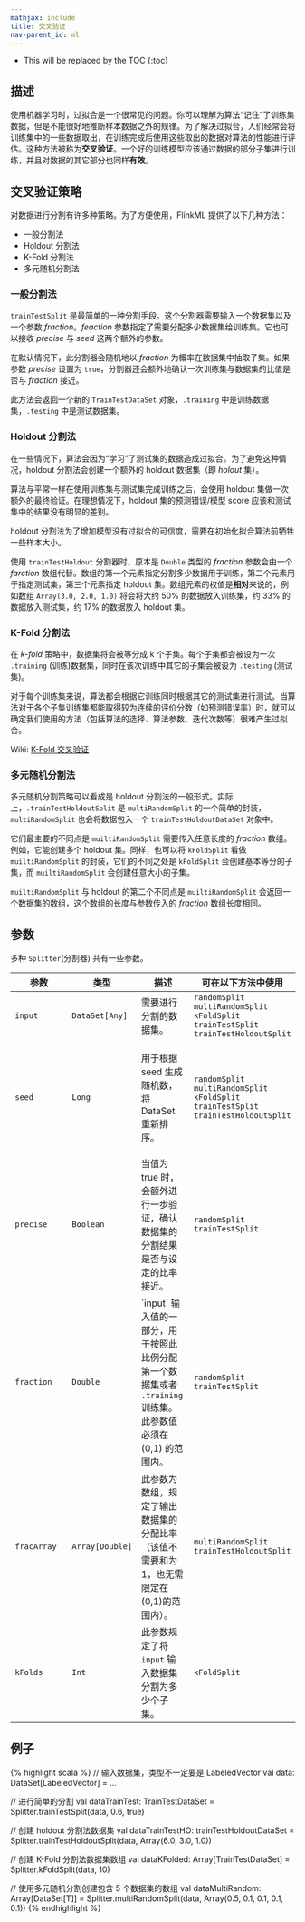 ```yaml
---
mathjax: include
title: 交叉验证
nav-parent_id: ml
---
```

<!--
Licensed to the Apache Software Foundation (ASF) under one
or more contributor license agreements.  See the NOTICE file
distributed with this work for additional information
regarding copyright ownership.  The ASF licenses this file
to you under the Apache License, Version 2.0 (the
"License"); you may not use this file except in compliance
with the License.  You may obtain a copy of the License at

  http://www.apache.org/licenses/LICENSE-2.0

Unless required by applicable law or agreed to in writing,
software distributed under the License is distributed on an
"AS IS" BASIS, WITHOUT WARRANTIES OR CONDITIONS OF ANY
KIND, either express or implied.  See the License for the
specific language governing permissions and limitations
under the License.
-->

* This will be replaced by the TOC
{:toc}

## 描述

使用机器学习时，过拟合是一个很常见的问题。你可以理解为算法“记住”了训练集数据，但是不能很好地推断样本数据之外的规律。为了解决过拟合，人们经常会将训练集中的一些数据取出，在训练完成后使用这些取出的数据对算法的性能进行评估。这种方法被称为**交叉验证**。一个好的训练模型应该通过数据的部分子集进行训练，并且对数据的其它部分也同样**有效**。

## 交叉验证策略

对数据进行分割有许多种策略。为了方便使用，FlinkML 提供了以下几种方法：
- 一般分割法
- Holdout 分割法
- K-Fold 分割法
- 多元随机分割法

### 一般分割法

`trainTestSplit` 是最简单的一种分割手段。这个分割器需要输入一个数据集以及一个参数 *fraction*。*feaction* 参数指定了需要分配多少数据集给训练集。它也可以接收 *precise* 与 *seed* 这两个额外的参数。

在默认情况下，此分割器会随机地以 *fraction* 为概率在数据集中抽取子集。如果参数 *precise* 设置为 `true`，分割器还会额外地确认一次训练集与数据集的比值是否与 *fraction* 接近。

此方法会返回一个新的 `TrainTestDataSet` 对象，`.training` 中是训练数据集，`.testing` 中是测试数据集。

### Holdout 分割法

在一些情况下，算法会因为“学习”了测试集的数据造成过拟合。为了避免这种情况，holdout 分割法会创建一个额外的 holdout 数据集（即 *holout* 集）。

算法与平常一样在使用训练集与测试集完成训练之后，会使用 holdout 集做一次额外的最终验证。在理想情况下，holdout 集的预测错误/模型 score 应该和测试集中的结果没有明显的差别。

holdout 分割法为了增加模型没有过拟合的可信度，需要在初始化拟合算法前牺牲一些样本大小。

使用 `trainTestHoldout` 分割器时，原本是 `Double` 类型的 *fraction* 参数会由一个 *farction* 数组代替。数组的第一个元素指定分割多少数据用于训练，第二个元素用于指定测试集，第三个元素指定 holdout 集。数组元素的权值是**相对**来说的，例如数组 `Array(3.0, 2.0, 1.0)` 将会将大约 50% 的数据放入训练集，约 33% 的数据放入测试集，约 17% 的数据放入 holdout 集。

### K-Fold 分割法

在 *k-fold* 策略中，数据集将会被等分成 k 个子集。每个子集都会被设为一次 `.training` (训练)数据集，同时在该次训练中其它的子集会被设为 `.testing` (测试集)。

对于每个训练集来说，算法都会根据它训练同时根据其它的测试集进行测试。当算法对于各个子集训练集都能取得较为连续的评价分数（如预测错误率）时，就可以确定我们使用的方法（包括算法的选择、算法参数、迭代次数等）很难产生过拟合。

Wiki: <a href="https://en.wikipedia.org/wiki/Cross-validation_(statistics)#k-fold_cross-validation">K-Fold 交叉验证</a>

### 多元随机分割法

多元随机分割策略可以看成是 holdout 分割法的一般形式。实际上，`.trainTestHoldoutSplit` 是 `multiRandomSplit` 的一个简单的封装，`multiRandomSplit` 也会将数据包入一个 `trainTestHoldoutDataSet` 对象中。

它们最主要的不同点是 `muiltiRandomSplit` 需要传入任意长度的 *fraction* 数组。例如，它能创建多个 holdout 集。同样，也可以将 `kFoldSplit` 看做 `muiltiRandomSplit` 的封装，它们的不同之处是 `kFoldSplit` 会创建基本等分的子集，而 `muiltiRandomSplit` 会创建任意大小的子集。

`muiltiRandomSplit` 与 holdout 的第二个不同点是 `muiltiRandomSplit` 会返回一个数据集的数组，这个数组的长度与参数传入的 *fraction* 数组长度相同。

## 参数

多种 `Splitter`(分割器) 共有一些参数。

 <table class="table table-bordered">
  <thead>
    <tr>
      <th class="text-left" style="width: 20%">参数</th>
      <th class="text-center">类型</th>
      <th class="text-center">描述</th>
      <th class="text-right">可在以下方法中使用</th>
    </tr>
  </thead>

  <tbody>
    <tr>
      <td><code>input</code></td>
      <td><code>DataSet[Any]</code></td>
      <td>需要进行分割的数据集。</td>
      <td>
      <code>randomSplit</code><br>
      <code>multiRandomSplit</code><br>
      <code>kFoldSplit</code><br>
      <code>trainTestSplit</code><br>
      <code>trainTestHoldoutSplit</code>
      </td>
    </tr>
    <tr>
      <td><code>seed</code></td>
      <td><code>Long</code></td>
      <td>
        <p>
          用于根据 seed 生成随机数，将 DataSet 重新排序。
        </p>
      </td>
      <td>
      <code>randomSplit</code><br>
      <code>multiRandomSplit</code><br>
      <code>kFoldSplit</code><br>
      <code>trainTestSplit</code><br>
      <code>trainTestHoldoutSplit</code>
      </td>
    </tr>
    <tr>
      <td><code>precise</code></td>
      <td><code>Boolean</code></td>
      <td>当值为 true 时，会额外进行一步验证，确认数据集的分割结果是否与设定的比率接近。</td>
      <td>
      <code>randomSplit</code><br>
      <code>trainTestSplit</code>
      </td>
    </tr>
    <tr>
      <td><code>fraction</code></td>
      <td><code>Double</code></td>
      <td>`input` 输入值的一部分，用于按照此比例分配第一个数据集或者 <code>.training</code> 训练集。 此参数值必须在 (0,1) 的范围内。</td>
      <td><code>randomSplit</code><br>
        <code>trainTestSplit</code>
      </td>
    </tr>
    <tr>
      <td><code>fracArray</code></td>
      <td><code>Array[Double]</code></td>
      <td>此参数为数组，规定了输出数据集的分配比率（该值不需要和为 1，也无需限定在(0,1)的范围内）。</td>
      <td>
      <code>multiRandomSplit</code><br>
      <code>trainTestHoldoutSplit</code>
      </td>
    </tr>
    <tr>
      <td><code>kFolds</code></td>
      <td><code>Int</code></td>
      <td>此参数规定了将 <code>input</code> 输入数据集分割为多少个子集。</td>
      <td><code>kFoldSplit</code></td>
      </tr>

  </tbody>
</table>

## 例子

{% highlight scala %}
// 输入数据集，类型不一定要是 LabeledVector
val data: DataSet[LabeledVector] = ...

// 进行简单的分割
val dataTrainTest: TrainTestDataSet = Splitter.trainTestSplit(data, 0.6, true)

// 创建 holdout 分割法数据集
val dataTrainTestHO: trainTestHoldoutDataSet = Splitter.trainTestHoldoutSplit(data, Array(6.0, 3.0, 1.0))

// 创建 K-Fold 分割法数据集数组
val dataKFolded: Array[TrainTestDataSet] =  Splitter.kFoldSplit(data, 10)

// 使用多元随机分割创建包含 5 个数据集的数组
val dataMultiRandom: Array[DataSet[T]] = Splitter.multiRandomSplit(data, Array(0.5, 0.1, 0.1, 0.1, 0.1))
{% endhighlight %}
